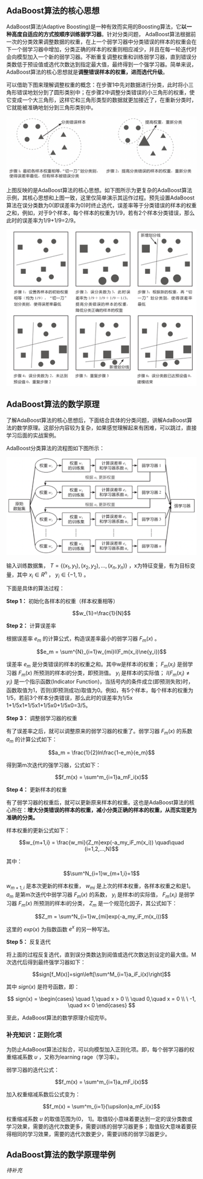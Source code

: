 ## AdaBoost算法的核心思想

AdaBoost算法(Adaptive Boosting)是一种有效而实用的Boosting算法，它**以一种高度自适应的方式按顺序训练弱学习器**。针对分类问题， AdaBoost算法根据前一次的分类效果调整数据的权重，在上一个弱学习器中分类错误的样本的权重会在下一个弱学习器中增加，分类正确的样本的权重则相应减少，并且在每一轮迭代时会向模型加入一个新的弱学习器。不断重复调整权重和训练弱学习器，直到错误分类数低于预设值或选代次数达到指定最大值，最终得到一个强学习器。简单来说，AdaBoost算法的核心思想就是**调整错误样本的权重，进而选代升级**。

可以借助下图来理解调整权重的概念：在步骤1中先对数据进行分类，此时将小三角形错误地划分到了圆形类别中；在步骤2中调整分类错误的小三角形的权重，使它变成一个大三角形，这样它和三角形类型的数据就更加接近了，在重新分类时，它就能被准确地划分到三角形类别中。

![AdaBoost-图1](../../images/ai/adaboost_1.png)

上图反映的是AdaBoost算法的核心思想。如下图所示为更复杂的AdaBoost算法示例，其核心思想和上图一致，这里仅简单演示其运作过程。预先设置AdaBoost算法在误分类数为0(即误差率为0)时终止选代，误差率等于分类错误的样本的权重之和，例如，对于9个样本，每个样本的权重为1/9，若有2个样本分类错误，那么此时的误差率为1/9+1/9=2/9。

![AdaBoost-图2](../../images/ai/adaboost_2.png)

## AdaBoost算法的数学原理
了解AdaBoost算法的核心思想后，下面结合具体的分类问题，讲解AdaBoost算法的数学原理。这部分内容较为复杂，如果感觉理解起来有困难，可以跳过，直接学习后面的实战案例。

AdaBoost分类算法的流程图如下图所示：

![AdaBoost-图3](../../images/ai/adaboost_3.png)

输入训练数据集， $T=\{(x_1,y_1), (x_2,y_2),...,(x_n,y_n)\}$ ，x为特征变量，有为目标变量，其中 $x_i\in{R^n}$ ， $y_i\in\{-1, 1\}$ 。

下面是具体的算法过程：

**Step 1：** 初始化各样本的权重（样本权重相等）

$$w_{1i}=\frac{1}{N}$$

**Step 2：** 计算误差率

根据误差率 $e_m$ 的计算公式，构造误差率最小的弱学习器 $F_m(x)$ 。

$$e_m = \sum^{N}_{i=1}w_{mi}I(F_m(x_i)\ne{y_i})$$

误差率 $e_m$ 是分类错误的样本的权重之和。其中w是样本i的权重； $F_m (x_i)$ 是弱学习器 $F_m (x)$ 所预测的样本i的分类，即预测值。 $y_i$ 是样本i的实际值； $I(F_m(x_i) \ne y_i)$ 是一个指示函数(Indicator Function)，当括号内的条件成立(即预测失败)时，函数取值为1，否则(即预测成功)取值为0。例如，有5个样本，每个样本的权重为1/5，若前3个样本分类错误，那么此时的误差率为1/5x 1+1/5x1+1/5x1+1/5x0+1/5x0=3/5。

**Step 3：** 调整弱学习器的权重

有了误差率之后，就可以调整原来的弱学习器的权重了。弱学习器 $F_m (x)$ 的系数 $a_m$ 的计算公式如下：

$$a_m = \frac{1}{2}ln\frac{1-e_m}{e_m}$$

得到第m次迭代的强学习器，公式如下：

$$f_m(x) = \sum^m_{i=1}a_mF_i(x)$$

**Step 4：** 更新样本的权重

有了弱学习器的权重后，就可以更新原来样本的权重。这也是AdaBoost算法的核心所在：**增大分类错误的样本的权重，减小分类正确的样本的权重，从而实现更为准确的分类。**

样本权重的更新公式如下：

$$w_{m+1,i} = \frac{w_mi}{Z_m}exp(-a_my_iF_m(x_i)) \quad\quad (i=1,2,...,N)$$

其中：

$$\sum^N_{i=1}w_{m+1,i}=1$$

$w_{m+1,i}$ 是本次更新的样本权重， $w_{mi}$ 是上次的样本权重，各样本权重之和是1。 $a_m$ 是第m次迭代中弱学习器 $F_m(x)$ 的系数， $y_i$ 是样本i的实际值， $F_m(x_i)$ 是弱学习器 $F_m(x)$ 所预测的样本i的分类， $Z_m$ 是一个规范化因子，其公式如下：

$$Z_m = \sum^N_{i=1}w_{mi}exp(-a_my_iF_m(x_i))$$

这里的 $exp(x)$ 为指数函数 $e^x$ 的另一种写法。

**Step 5：** 反复迭代

将上面的过程反复选代，直到误分类数达到阅值或选代次数达到设定的最大值。M次选代后得到最终强学习器如下：

$$sign[f_M(x)]=sign\left[\sum^M_{i=1}a_iF_i(x)\right]$$

其中 $sign(x)$ 是符号函数，即：

$$
sign(x) = \begin{cases}
\quad 1,\quad x > 0 \\
\quad 0,\quad x = 0 \\
\ -1, \quad x< 0
\end{cases}
$$

至此，AdaBoost算法的数学原理介绍完毕。

### 补充知识：正则化项

为防止AdaBoost算法过拟合，可以向模型加入正则化项。即，每个弱学习器的权重缩减系数 $\upsilon$ ，又称为learning rage（学习率）。

弱学习器的迭代公式：

$$f_m(x) = \sum^m_{i=1}a_mF_i(x)$$

加入权重缩减系数后公式变为：

$$f_m(x) = \sum^m_{i=1}{\upsilon}a_mF_i(x)$$

权重缩减系数 $\upsilon$ 的取值范围为(0， 1]。取值较小意味着要达到一定的误分类数或学习效果，需要的选代次数更多，需要训练的弱学习器更多；取值较大意味着要获得相同的学习效果，需要的选代次数更少，需要训练的弱学习器更少。


## AdaBoost算法的数学原理举例

*待补充*




